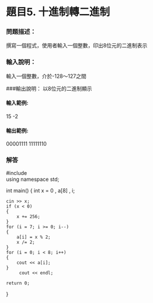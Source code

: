 # 題目5. 十進制轉二進制

### 問題描述：
撰寫一個程式，使用者輸入一個整數，印出8位元的二進制表示

### 輸入說明：
輸入一個整數，介於-128～127之間

###輸出說明：
以8位元的二進制顯示

#### 輸入範例:

15
-2

#### 輸出範例:

00001111
11111110

### 解答


#include<iostream>  
using namespace std;

int main() {
    int x = 0 , a[8] , i;

    cin >> x;
    if (x < 0)
    {
        x += 256;  
    }
    for (i = 7; i >= 0; i--)
    {
        a[i] = x % 2;
        x /= 2;
    }
    for (i = 0; i < 8; i++)
    {
        cout << a[i];
    }
         cout << endl;

    return 0;
}

